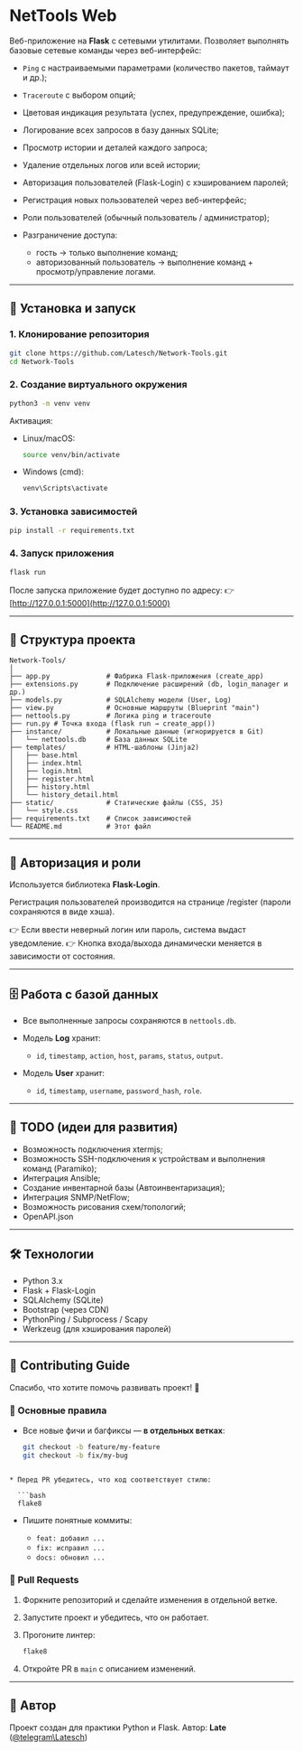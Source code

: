 # NetTools Web

Веб-приложение на **Flask** с сетевыми утилитами.
Позволяет выполнять базовые сетевые команды через веб-интерфейс:

* `Ping` с настраиваемыми параметрами (количество пакетов, таймаут и др.);
* `Traceroute` с выбором опций;
* Цветовая индикация результата (успех, предупреждение, ошибка);
* Логирование всех запросов в базу данных SQLite;
* Просмотр истории и деталей каждого запроса;
* Удаление отдельных логов или всей истории;
* Авторизация пользователей (Flask-Login) с хэшированием паролей;
* Регистрация новых пользователей через веб-интерфейс;
* Роли пользователей (обычный пользователь / администратор);
* Разграничение доступа:

  * гость → только выполнение команд;
  * авторизованный пользователь → выполнение команд + просмотр/управление логами.

---

## 🚀 Установка и запуск

### 1. Клонирование репозитория

```bash
git clone https://github.com/Latesch/Network-Tools.git
cd Network-Tools
```

### 2. Создание виртуального окружения

```bash
python3 -m venv venv
```

Активация:

* Linux/macOS:

  ```bash
  source venv/bin/activate
  ```
* Windows (cmd):

  ```cmd
  venv\Scripts\activate
  ```

### 3. Установка зависимостей

```bash
pip install -r requirements.txt
```

### 4. Запуск приложения

```bash
flask run
```

После запуска приложение будет доступно по адресу:
👉 [http://127.0.0.1:5000](http://127.0.0.1:5000)

---

## 📂 Структура проекта

```
Network-Tools/
│
├── app.py              # Фабрика Flask-приложения (create_app)
├── extensions.py       # Подключение расширений (db, login_manager и др.)
├── models.py           # SQLAlchemy модели (User, Log)
├── view.py             # Основные маршруты (Blueprint "main")
├── nettools.py         # Логика ping и traceroute
├── run.py # Точка входа (flask run → create_app())
├── instance/           # Локальные данные (игнорируется в Git)
│   └── nettools.db     # База данных SQLite
├── templates/          # HTML-шаблоны (Jinja2)
│   ├── base.html
│   ├── index.html
│   ├── login.html
│   ├── register.html
│   ├── history.html
│   └── history_detail.html
├── static/             # Статические файлы (CSS, JS)
│   └── style.css
├── requirements.txt    # Список зависимостей
└── README.md           # Этот файл
```

---

## 🔑 Авторизация и роли

Используется библиотека **Flask-Login**.

Регистрация пользователей производится на странице /register (пароли сохраняются в виде хэша).

👉 Если ввести неверный логин или пароль, система выдаст уведомление.
👉 Кнопка входа/выхода динамически меняется в зависимости от состояния.

---

## 🗄 Работа с базой данных

* Все выполненные запросы сохраняются в `nettools.db`.
* Модель **Log** хранит:

  * `id`, `timestamp`, `action`, `host`, `params`, `status`, `output`.
* Модель **User** хранит:

  * `id`, `timestamp`, `username`, `password_hash`, `role`.

---

## 📌 TODO (идеи для развития)

* Возможность подключения xtermjs;
* Возможность SSH-подключения к устройствам и выполнения команд (Paramiko);
* Интеграция Ansible;
* Создание инвентарной базы (Автоинвентаризация);
* Интеграция SNMP/NetFlow;
* Возможность рисования схем/топологий;
* OpenAPI.json

---

## 🛠 Технологии

* Python 3.x
* Flask + Flask-Login
* SQLAlchemy (SQLite)
* Bootstrap (через CDN)
* PythonPing / Subprocess / Scapy
* Werkzeug (для хэширования паролей)

---

## 🤝 Contributing Guide

Спасибо, что хотите помочь развивать проект! 🚀

### 📌 Основные правила
- Все новые фичи и багфиксы — **в отдельных ветках**:
  ```bash
  git checkout -b feature/my-feature
  git checkout -b fix/my-bug
```

* Перед PR убедитесь, что код соответствует стилю:

  ```bash
  flake8
  ```
* Пишите понятные коммиты:

  * `feat: добавил ...`
  * `fix: исправил ...`
  * `docs: обновил ...`

### 🔀 Pull Requests

1. Форкните репозиторий и сделайте изменения в отдельной ветке.
2. Запустите проект и убедитесь, что он работает.
3. Прогоните линтер:

   ```bash
   flake8
   ```
4. Откройте PR в `main` с описанием изменений.

---

## 👤 Автор

Проект создан для практики Python и Flask.
Автор: **Late** ([@telegram\Latesch](https://t.me/Latesch))